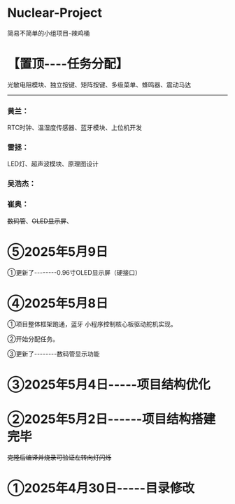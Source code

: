 # Nuclear-Project
简易不简单的小组项目-辣鸡桶

# 【置顶----任务分配】

光敏电阻模块、独立按键、矩阵按键、多级菜单、蜂鸣器、震动马达

------

### **黄兰**：

RTC时钟、温湿度传感器、蓝牙模块、上位机开发

### 雷拯：

LED灯、超声波模块、原理图设计

### 吴浩杰：

### 崔奥：

~~数码管~~、~~OLED显示屏~~、

# ⑤2025年5月9日

①更新了--------0.96寸OLED显示屏（硬接口）

# ④2025年5月8日

①项目整体框架跑通，蓝牙 小程序控制核心板驱动舵机实现。

②开始分配任务。

③更新了--------数码管显示功能

# ③2025年5月4日-----项目结构优化

# ②2025年5月2日------项目结构搭建完毕

~~克隆后编译并烧录可验证左转向灯闪烁~~

# ①2025年4月30日-----目录修改


